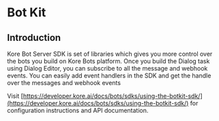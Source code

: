 # Bot Kit

## Introduction

Kore Bot Server SDK is set of libraries which gives you more control over the bots you build on Kore Bots platform.
Once you build the Dialog task using Dialog Editor, you can subscribe to all the message and webhook events.
You can easily add event handlers in the SDK and get the handle over the messages and webhook events

Visit [https://developer.kore.ai/docs/bots/sdks/using-the-botkit-sdk/](https://developer.kore.ai/docs/bots/sdks/using-the-botkit-sdk/)
for configuration instructions and API documentation.

